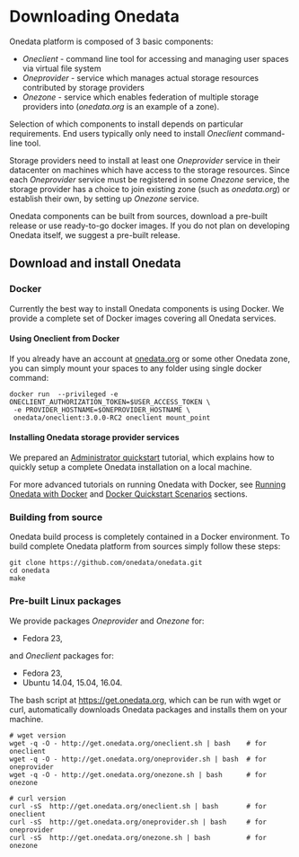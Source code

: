# Downloading Onedata

Onedata platform is composed of 3 basic components:
 * *Oneclient* - command line tool for accessing and managing user spaces via virtual file system
 * *Oneprovider* - service which manages actual storage resources contributed by storage providers
 * *Onezone* - service which enables federation of multiple storage providers into (*onedata.org* is an example of a zone).

Selection of which components to install depends on particular requirements. End users typically only need to install *Oneclient* command-line tool.

Storage providers need to install at least one *Oneprovider* service in their datacenter on machines which have access to the storage resources. Since each *Oneprovider* service must be registered in some *Onezone* service, the storage provider has a choice to join existing zone (such as *onedata.org*) or establish their own, by setting up *Onezone* service.

Onedata components can be built from sources, download a pre-built release or use ready-to-go docker images. If you do not plan on developing Onedata itself, we suggest a pre-built release. 

## Download and install Onedata

### Docker
Currently the best way to install Onedata components is using Docker. We provide a complete set of Docker images covering all Onedata services.

#### Using Oneclient from Docker
If you already have an account at [onedata.org](onedata.org) or some other Onedata zone, you can simply mount your spaces to any folder using single docker command:

```
docker run  --privileged -e ONECLIENT_AUTHORIZATION_TOKEN=$USER_ACCESS_TOKEN \
 -e PROVIDER_HOSTNAME=$ONEPROVIDER_HOSTNAME \
 onedata/oneclient:3.0.0-RC2 oneclient mount_point
```

#### Installing Onedata storage provider services
We prepared an [Administrator quickstart](admin_onedata_101.md) tutorial, which explains how to quickly setup a complete Onedata installation on a local machine. 

For more advanced tutorials on running Onedata with Docker, see [Running Onedata with Docker]() and [Docker Quickstart Scenarios]() sections. 


### Building from source

Onedata build process is completely contained in a Docker environment. To build complete Onedata platform from sources simply follow these steps:

```
git clone https://github.com/onedata/onedata.git
cd onedata
make
```

### Pre-built Linux packages

We provide packages *Oneprovider* and *Onezone* for:
- Fedora 23,

and *Oneclient* packages for:
- Fedora 23,
- Ubuntu 14.04, 15.04, 16.04.

The bash script at https://get.onedata.org, which can be run with wget or curl, automatically downloads Onedata packages and installs them on your machine. 

```
# wget version
wget -q -O - http://get.onedata.org/oneclient.sh | bash    # for oneclient
wget -q -O - http://get.onedata.org/oneprovider.sh | bash  # for oneprovider
wget -q -O - http://get.onedata.org/onezone.sh | bash      # for onezone

# curl version
curl -sS  http://get.onedata.org/oneclient.sh | bash       # for oneclient
curl -sS  http://get.onedata.org/oneprovider.sh | bash     # for oneprovider
curl -sS  http://get.onedata.org/onezone.sh | bash         # for onezone
```






